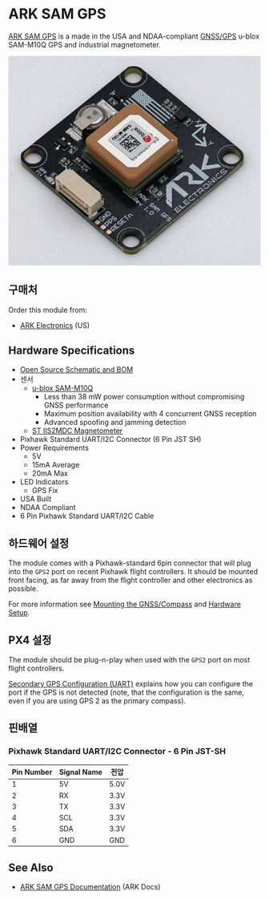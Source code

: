 # ARK SAM GPS

[ARK SAM GPS](https://arkelectron.gitbook.io/ark-documentation/gps/ark-sam-gps>) is a made in the USA and NDAA-compliant [GNSS/GPS](../gps_compass/index.md) u-blox SAM-M10Q GPS and industrial magnetometer.

![ARK SAM GPS](../../assets/hardware/gps/ark/ark_sam_gps.jpg)

## 구매처

Order this module from:

- [ARK Electronics](https://arkelectron.com/product/ark-sam-gps/) (US)

## Hardware Specifications

- [Open Source Schematic and BOM](https://github.com/ARK-Electronics/ARK_SAM_GPS/tree/main)
- 센서
  - [u-blox SAM-M10Q](https://www.u-blox.com/en/product/sam-m10q-module)
    - Less than 38 mW power consumption without compromising GNSS performance
    - Maximum position availability with 4 concurrent GNSS reception
    - Advanced spoofing and jamming detection
  - [ST IIS2MDC Magnetometer](https://www.st.com/en/mems-and-sensors/iis2mdc.html)
- Pixhawk Standard UART/I2C Connector (6 Pin JST SH)
- Power Requirements
  - 5V
  - 15mA Average
  - 20mA Max
- LED Indicators
  - GPS Fix
- USA Built
- NDAA Compliant
- 6 Pin Pixhawk Standard UART/I2C Cable

## 하드웨어 설정

The module comes with a Pixhawk-standard 6pin connector that will plug into the `GPS2` port on recent Pixhawk flight controllers.
It should be mounted front facing, as far away from the flight controller and other electronics as possible.

For more information see [Mounting the GNSS/Compass](../gps_compass/index.md#mounting-the-gnss-compass) and [Hardware Setup](../gps_compass/index.md#hardware-setup).

## PX4 설정

The module should be plug-n-play when used with the `GPS2` port on most flight controllers.

[Secondary GPS Configuration (UART)](../gps_compass/index.md#secondary-gps-configuration-uart) explains how you can configure the port if the GPS is not detected (note, that the configuration is the same, even if you are using GPS 2 as the primary compass).

## 핀배열

### Pixhawk Standard UART/I2C Connector - 6 Pin JST-SH

| Pin Number | Signal Name | 전압                   |
| ---------- | ----------- | -------------------- |
| 1          | 5V          | 5.0V |
| 2          | RX          | 3.3V |
| 3          | TX          | 3.3V |
| 4          | SCL         | 3.3V |
| 5          | SDA         | 3.3V |
| 6          | GND         | GND                  |

## See Also

- [ARK SAM GPS Documentation](https://arkelectron.gitbook.io/ark-documentation/gps/ark-sam-gps) (ARK Docs)
